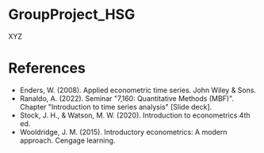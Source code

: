 # GroupProject_HSG
XYZ

# References
* Enders, W. (2008). Applied econometric time series. John Wiley & Sons.
* Ranaldo, A. (2022). Seminar "7,160: Quantitative Methods (MBF)". Chapter "Introduction to time series analysis" [Slide deck].
* Stock, J. H., & Watson, M. W. (2020). Introduction to econometrics 4th ed.
* Wooldridge, J. M. (2015). Introductory econometrics: A modern approach. Cengage learning.
